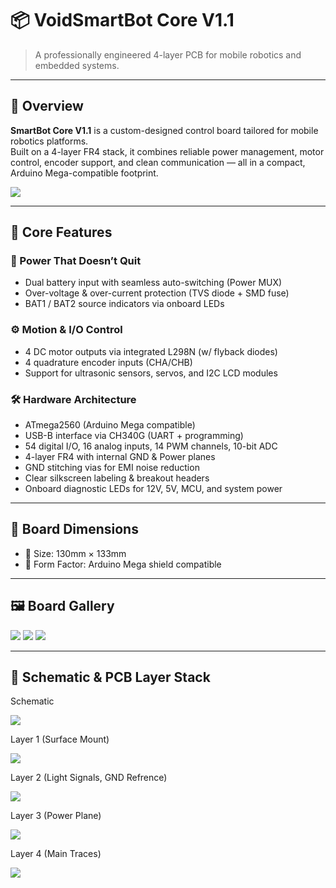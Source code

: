 # 📦 VoidSmartBot Core V1.1

> A professionally engineered 4-layer PCB for mobile robotics and embedded systems.

---

## 🔧 Overview

**SmartBot Core V1.1** is a custom-designed control board tailored for mobile robotics platforms.  
Built on a 4-layer FR4 stack, it combines reliable power management, motor control, encoder support, and clean communication — all in a compact, Arduino Mega-compatible footprint.

<img src="pics/logo.png">

---

## 🧠 Core Features

### 🔋 Power That Doesn’t Quit
- Dual battery input with seamless auto-switching (Power MUX)
- Over-voltage & over-current protection (TVS diode + SMD fuse)
- BAT1 / BAT2 source indicators via onboard LEDs

### ⚙️ Motion & I/O Control
- 4 DC motor outputs via integrated L298N (w/ flyback diodes)
- 4 quadrature encoder inputs (CHA/CHB)
- Support for ultrasonic sensors, servos, and I2C LCD modules

### 🛠️ Hardware Architecture
- ATmega2560 (Arduino Mega compatible)
- USB-B interface via CH340G (UART + programming)
- 54 digital I/O, 16 analog inputs, 14 PWM channels, 10-bit ADC
- 4-layer FR4 with internal GND & Power planes
- GND stitching vias for EMI noise reduction
- Clear silkscreen labeling & breakout headers
- Onboard diagnostic LEDs for 12V, 5V, MCU, and system power

---

## 📐 Board Dimensions

- 📏 Size: 130mm × 133mm  
- 🧩 Form Factor: Arduino Mega shield compatible

---

## 🖼️ Board Gallery

<img src="pics/pcb3.png">
<img src="pics/pcb4.png">
<img src="pics/pcb5.png">

---

## 🧱 Schematic & PCB Layer Stack
Schematic

<img src="pics/schematic.png">

Layer 1 (Surface Mount)

<img src="pics/Layer1.PNG">


Layer 2 (Light Signals, GND Refrence)

<img src="pics/Layer2.PNG">


Layer 3 (Power Plane)

<img src="pics/layer3.PNG">


Layer 4 (Main Traces)

<img src="pics/Layer4.PNG">

